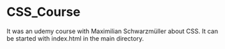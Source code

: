 # CSS_Course

It was an udemy course with Maximilian Schwarzmüller about CSS.
It can be started with index.html in the main directory.
